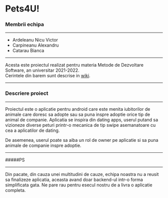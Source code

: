 # Pets4U!

### Membrii echipa

---

- Ardeleanu Nicu Victor
- Carpineanu Alexandru
- Catarau Bianca

---

Acesta este proiectul realizat pentru materia Metode de Dezvoltare Software, an universitar 2021-2022.  
Cerintele din barem sunt descrise in [wiki](https://github.com/AlexxCrp/MDS-Pet_Finder/wiki).

---

### Descriere proiect

---

Proiectul este o aplicatie pentru android care este menita iubitorilor de animale care doresc sa adopte sau sa puna inspre adoptie orice tip de animal de companie.
Aplicatia se inspira din dating apps, userul putand sa vizioneze diverse peturi printr-o mecanica de tip swipe asemanatoare cu cea a aplicatilor de dating.  

De asemenea, userul poate sa aiba un rol de owner pe aplicatie si sa puna animale de companie inspre adoptie.

---
#####PS

---
Din pacate, din cauza unei multitudini de cauze, echipa noastra nu a reusit sa finalizeze aplicatia, aceasta avand doar backend-ul intr-o forma simplificata gata. Ne pare rau pentru esecul nostru de a livra o aplicatie completa.
